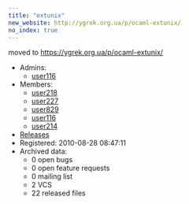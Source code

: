 ```yaml
---
title: "extunix"
new_website: http://ygrek.org.ua/p/ocaml-extunix/
no_index: true
---
```


moved to https://ygrek.org.ua/p/ocaml-extunix/


* Admins:
  * [user116](/users/user116)
* Members:
  * [user218](/users/user218)
  * [user227](/users/user227)
  * [user829](/users/user829)
  * [user116](/users/user116)
  * [user214](/users/user214)
* [Releases](https://download.ocamlcore.org/extunix)
* Registered: 2010-08-28 08:47:11
* Archived data:
  * 0 open bugs
  * 0 open feature requests
  * 0 mailing list
  * 2 VCS
  * 22 released files
